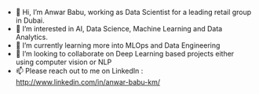 - 👋 Hi, I’m Anwar Babu, working as Data Scientist for a leading retail group in Dubai.
- 👀 I’m interested in AI, Data Science, Machine Learning and Data Analytics.
- 🌱 I’m currently learning more into MLOps and Data Engineering
- 💞️ I’m looking to collaborate on Deep Learning based projects either using computer vision or NLP
- 📫 Please reach out to me on LinkedIn : http://www.linkedin.com/in/anwar-babu-km/

<!---
anwarbabukm/anwarbabukm is a ✨ special ✨ repository because its `README.md` (this file) appears on your GitHub profile.
You can click the Preview link to take a look at your changes.
--->
